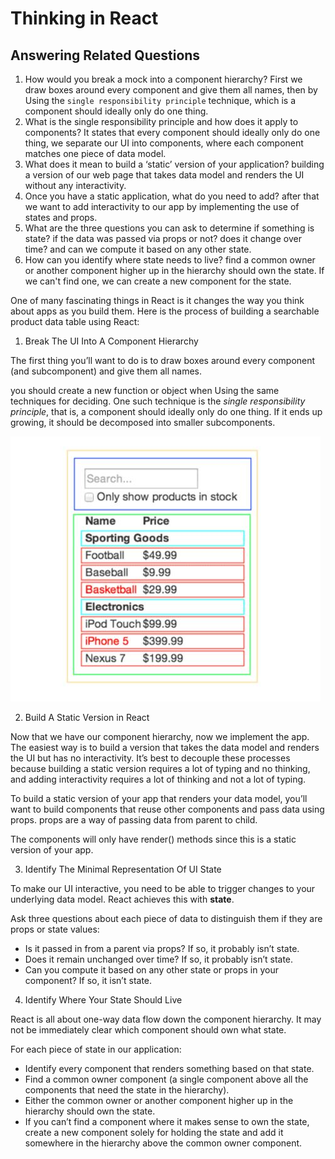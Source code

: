 # Thinking in React

## Answering Related Questions

1. How would you break a mock into a component hierarchy?
First we draw boxes around every component and give them all names, then by Using the `single responsibility principle` technique, which is a component should ideally only do one thing.
2. What is the single responsibility principle and how does it apply to components?
It states that every component should ideally only do one thing, we separate our UI into components, where each component matches one piece of data model.
3. What does it mean to build a ‘static’ version of your application?
building a version of our web page that takes data model and renders the UI without any interactivity.
4. Once you have a static application, what do you need to add?
after that we want to add interactivity to our app by implementing the use of states and props.
5. What are the three questions you can ask to determine if something is state?
if the data was passed via props or not? does it change over time? and can we compute it based on any other state.
6. How can you identify where state needs to live?
find a common owner or another component higher up in the hierarchy should own the state. If we can't find one, we can create a new component for the state.


One of many fascinating things in React is it changes the way you think about apps as you build them. Here is the process of building a searchable product data table using React:

1. Break The UI Into A Component Hierarchy

The first thing you’ll want to do is to draw boxes around every component (and subcomponent) and give them all names. 

you should create a new function or object when Using the same techniques for deciding. One such technique is the _single responsibility principle_, that is, a component should ideally only do one thing. If it ends up growing, it should be decomposed into smaller subcomponents.

![Components](./img/301-05-01.jpg)


2. Build A Static Version in React

Now that we have our component hierarchy, now we implement the app. The easiest way is to build a version that takes the data model and renders the UI but has no interactivity. It’s best to decouple these processes because building a static version requires a lot of typing and no thinking, and adding interactivity requires a lot of thinking and not a lot of typing.

To build a static version of your app that renders your data model, you’ll want to build components that reuse other components and pass data using props. props are a way of passing data from parent to child. 

The components will only have render() methods since this is a static version of your app. 

3. Identify The Minimal Representation Of UI State

To make our UI interactive, you need to be able to trigger changes to your underlying data model. React achieves this with __state__.

Ask three questions about each piece of data to distinguish them if they are props or state values:

* Is it passed in from a parent via props? If so, it probably isn’t state.
* Does it remain unchanged over time? If so, it probably isn’t state.
* Can you compute it based on any other state or props in your component? If so, it isn’t state.


4. Identify Where Your State Should Live

React is all about one-way data flow down the component hierarchy. It may not be immediately clear which component should own what state.

For each piece of state in our application:

* Identify every component that renders something based on that state.
* Find a common owner component (a single component above all the components that need the state in the hierarchy).
* Either the common owner or another component higher up in the hierarchy should own the state.
* If you can’t find a component where it makes sense to own the state, create a new component solely for holding the state and add it somewhere in the hierarchy above the common owner component.
